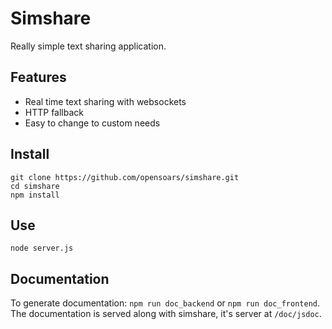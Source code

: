 # Simshare

Really simple text sharing application.

## Features

* Real time text sharing with websockets
* HTTP fallback
* Easy to change to custom needs


## Install

```
git clone https://github.com/opensoars/simshare.git
cd simshare
npm install
```


## Use

`node server.js`


## Documentation

To generate documentation: `npm run doc_backend` or `npm run doc_frontend`. The documentation is served along with simshare, it's server at `/doc/jsdoc`.